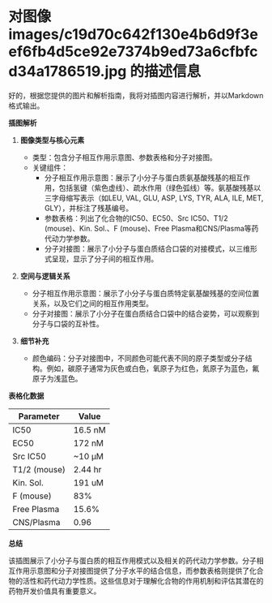 # 对图像 images/c19d70c642f130e4b6d9f3eef6fb4d5ce92e7374b9ed73a6cfbfcd34a1786519.jpg 的描述信息

好的，根据您提供的图片和解析指南，我将对插图内容进行解析，并以Markdown格式输出。

**插图解析**

1.  **图像类型与核心元素**
    *   类型：包含分子相互作用示意图、参数表格和分子对接图。
    *   关键组件：
        *   分子相互作用示意图：展示了小分子与蛋白质氨基酸残基的相互作用，包括氢键（紫色虚线）、疏水作用（绿色弧线）等。氨基酸残基以三字母缩写表示（如LEU, VAL, GLU, ASP, LYS, TYR, ALA, ILE, MET, GLY），并标注了残基编号。
        *   参数表格：列出了化合物的IC50、EC50、Src IC50、T1/2 (mouse)、Kin. Sol.、F (mouse)、Free Plasma和CNS/Plasma等药代动力学参数。
        *   分子对接图：展示了小分子与蛋白质结合口袋的对接模式，以三维形式呈现，显示了分子间的相互作用。

2.  **空间与逻辑关系**
    *   分子相互作用示意图：展示了小分子与蛋白质特定氨基酸残基的空间位置关系，以及它们之间的相互作用类型。
    *   分子对接图：展示了小分子在蛋白质结合口袋中的结合姿势，可以观察到分子与口袋的互补性。

3.  **细节补充**
    *   颜色编码：分子对接图中，不同颜色可能代表不同的原子类型或分子结构。例如，碳原子通常为灰色或白色，氧原子为红色，氮原子为蓝色，氟原子为浅蓝色。

**表格化数据**

| Parameter    | Value      |
|--------------|------------|
| IC50         | 16.5 nM    |
| EC50         | 172 nM     |
| Src IC50     | ~10 μM     |
| T1/2 (mouse) | 2.44 hr    |
| Kin. Sol.    | 191 uM     |
| F (mouse)    | 83%        |
| Free Plasma  | 15.6%      |
| CNS/Plasma   | 0.96       |

**总结**

该插图展示了小分子与蛋白质的相互作用模式以及相关的药代动力学参数。分子相互作用示意图和分子对接图提供了分子水平的结合信息，而参数表格则提供了化合物的活性和药代动力学性质。这些信息对于理解化合物的作用机制和评估其潜在的药物开发价值具有重要意义。

